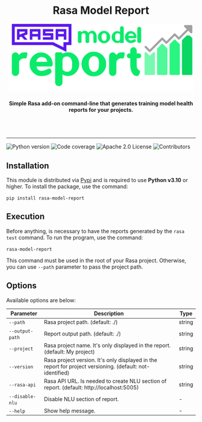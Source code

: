 <div align="center">
<h1>Rasa Model Report</h1>
<img
    height="180"
    alt="logo"
    src="docs/images/logo.png"
/>
<h4>Simple Rasa add-on command-line that generates training model health reports for your projects.</h4>
<br />
<!-- [**Read The Docs**](https://testing-library.com/react) | -->
<!-- [Edit the docs](https://github.com/testing-library/testing-library-docs) -->
<br />
</div>
<hr />


<!-- Badges -->
![Python version](https://img.shields.io/static/v1?label=python&message=v3.10&color=3776AB)
![Code coverage](https://img.shields.io/static/v1?label=coverage&message=100%&color=success)
![Apache 2.0 License](https://img.shields.io/static/v1?label=license&message=Apache%202.0&color=yellowgreen)
![Contributors](https://img.shields.io/github/contributors/brunohjs/rasa-model-report)
<!--  -->


## Installation

This module is distributed via [Pypi](https://pypi.org/) and is required to use **Python v3.10** or higher. To install the package, use the command:
```
pip install rasa-model-report
```

## Execution
Before anything, is necessary to have the reports generated by the `rasa test` command. To run the program, use the command:
```
rasa-model-report
```
This command must be used in the root of your Rasa project. Otherwise, you can use `--path` parameter to pass the project path.

## Options
Available options are below:

|Parameter              |Description|Type|
|-----------------------|-|-|
|`--path`               |Rasa project path. (default: ./)|string|
|`--output-path`        |Report output path. (default: ./)|string|
|`--project`            |Rasa project name. It's only displayed in the report. (default: My project)|string|
|`--version`            |Rasa project version. It's only displayed in the report for project versioning. (default: not-identified)|string|
|`--rasa-api`           |Rasa API URL. Is needed to create NLU section of report. (default: http://localhost:5005)|string|
|`--disable-nlu`        |Disable NLU section of report.|-|
|`--help`|Show help message.|-|
